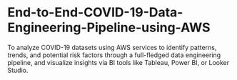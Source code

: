 # End-to-End-COVID-19-Data-Engineering-Pipeline-using-AWS
To analyze COVID-19 datasets using AWS services to identify patterns, trends, and potential risk factors through a full-fledged data engineering pipeline, and visualize insights via BI tools like Tableau, Power BI, or Looker Studio.

